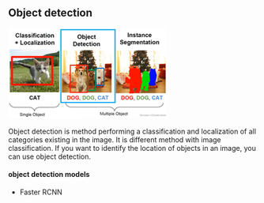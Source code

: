 ## Object detection

![01](https://github.com/Oh-Yoojin/Object-detection/blob/master/01.png)

Object detection is method performing a classification and localization of all categories existing in the image.
It is different method with image classification. If you want to identify the location of objects in an image, you can use object detection.

#### object detection models
* Faster RCNN
